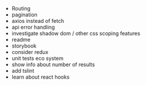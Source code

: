 - Routing
- pagination
- axios instead of fetch
- api error handling
- investigate shadow dom / other css scoping features
- readme
- storybook
- consider redux
- unit tests eco system
- show info about number of results 
- add tslint
- learn about react hooks